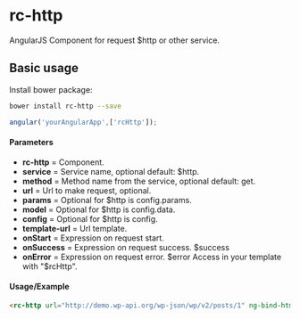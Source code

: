 # rc-http

AngularJS Component for request $http or other service. 


Basic usage
---------------
Install bower package:
```bash
bower install rc-http --save
```

```javascript
angular('yourAngularApp',['rcHttp']);
```

<h4>Parameters</h4>

- **rc-http** = Component.
- **service** = Service name, optional default: $http.
- **method** = Method name from the service, optional default: get.
- **url** = Url to make request, optional.
- **params** = Optional for $http is config.params.
- **model** = Optional for $http is config.data.
- **config** = Optional for $http is config.
- **template-url** = Url template.
- **onStart** = Expression on request start.
- **onSuccess** = Expression on request success. $success
- **onError** = Expression on request error. $error
  Access in your template with "$rcHttp".


<h4>Usage/Example</h4>

```html
<rc-http url="http://demo.wp-api.org/wp-json/wp/v2/posts/1" ng-bind-html="$rcHttp.data.content.rendered"></rch-http>
```

```html

